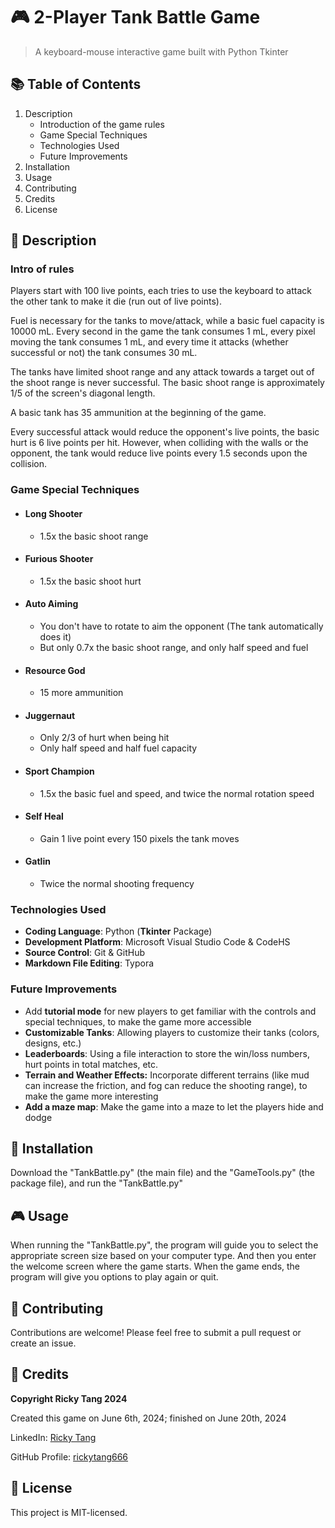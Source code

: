 # 🎮 2-Player Tank Battle Game

> A keyboard-mouse interactive game built with Python Tkinter



## 📚 Table of Contents

1. Description
   - Introduction of the game rules
   - Game Special Techniques
   - Technologies Used
   - Future Improvements
2. Installation
3. Usage
4. Contributing
5. Credits
6. License

## 📝 Description

### Intro of rules

Players start with 100 live points, each tries to use the keyboard to attack the other tank to make it die (run out of live points). 

Fuel is necessary for the tanks to move/attack, while a basic fuel capacity is 10000 mL. Every second in the game the tank consumes 1 mL, every pixel moving the tank consumes 1 mL, and every time it attacks (whether successful or not) the tank consumes 30 mL.

The tanks have limited shoot range and any attack towards a target out of the shoot range is never successful. The basic shoot range is approximately 1/5 of the screen's diagonal length.

A basic tank has 35 ammunition at the beginning of the game.

Every successful attack would reduce the opponent's live points, the basic hurt is 6 live points per hit. However, when colliding with the walls or the opponent, the tank would reduce live points every 1.5 seconds upon the collision.

### Game Special Techniques

- #### Long Shooter 

  - 1.5x the basic shoot range

- #### Furious Shooter

  - 1.5x the basic shoot hurt

- #### Auto Aiming

  - You don't have to rotate to aim the opponent (The tank automatically does it)
  - But only 0.7x the basic shoot range, and only half speed and fuel

- #### Resource God

  - 15 more ammunition

- #### Juggernaut

  - Only 2/3 of hurt when being hit
  - Only half speed and half fuel capacity

- #### Sport Champion

  - 1.5x the basic fuel and speed, and twice the normal rotation speed

- #### Self Heal

  - Gain 1 live point every 150 pixels the tank moves

- #### Gatlin

  - Twice the normal shooting frequency

### Technologies Used

- **Coding Language**: Python (**Tkinter** Package)
- **Development Platform**: Microsoft Visual Studio Code & CodeHS
- **Source Control**: Git & GitHub
- **Markdown File Editing**: Typora


### Future Improvements

- Add **tutorial mode** for new players to get familiar with the controls and special techniques, to make the game more accessible
- **Customizable Tanks**: Allowing players to customize their tanks (colors, designs, etc.)
- **Leaderboards**: Using a file interaction to store the win/loss numbers, hurt points in total matches, etc.
- **Terrain and Weather Effects:** Incorporate different terrains (like mud can increase the friction, and fog can reduce the shooting range), to make the game more interesting
- **Add a maze map**: Make the game into a maze to let the players hide and dodge

## 💾 Installation

Download the "TankBattle.py" (the main file) and the "GameTools.py" (the package file), and run the "TankBattle.py"

## 🎮 Usage

When running the "TankBattle.py", the program will guide you to select the appropriate screen size based on your computer type. And then you enter the welcome screen where the game starts. When the game ends, the program will give you options to play again or quit.


## 🤝 Contributing

Contributions are welcome! Please feel free to submit a pull request or create an issue.

## 👤 Credits

**Copyright Ricky Tang 2024**

Created this game on June 6th, 2024; finished on June 20th, 2024

LinkedIn: [Ricky Tang](https://www.linkedin.com/in/ruiqi-tang-04a16a2a2/) 

GitHub Profile: [rickytang666](https://github.com/rickytang666)

## 📑 License

This project is MIT-licensed.
